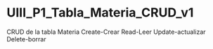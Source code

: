 # UIII_P1_Tabla_Materia_CRUD_v1
CRUD de la tabla Materia  Create-Crear Read-Leer Update-actualizar Delete-borrar
